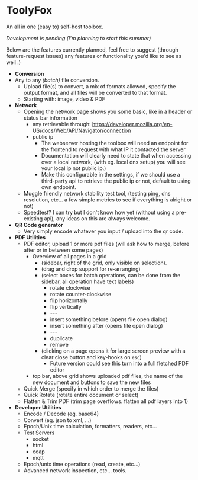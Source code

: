 # ToolyFox
An all in one (easy to) self-host toolbox.

*Development is pending (I'm planning to start this summer)*

Below are the features currently planned, feel free to suggest (through feature-request issues) any features or functionality you'd like to see as well :)

- **Conversion**
- Any to any _(batch)_ file conversion.
  - Upload file(s) to convert, a mix of formats allowed, specify the output format, and all files will be converted to that format.
  - Starting with: image, video & PDF
- **Network**
  - Opening the network page shows you some basic, like in a header or status bar information
    - any retrievable through: https://developer.mozilla.org/en-US/docs/Web/API/Navigator/connection
    - public ip
      - The webserver hosting the toolbox will need an endpoint for the frontend to request with what IP it contacted the server
      - Documentation will clearly need to state that when accessing over a local network, (with eg. local dns setup) you will see your local ip not public ip.)
      - Make this configurable in the settings, if we should use a third-party api to retrieve the public ip or not, default to using own endpoint.
  - Muggle friendly network stability test tool, (testing ping, dns resolution, etc... a few simple metrics to see if everything is alright or not)
  - Speedtest? I can try but I don't know how yet (without using a pre-existing api), any ideas on this are always welcome.
- **QR Code generator**
  - Very simply encode whatever you input / upload into the qr code.
- **PDF Utilities**
  - PDF editor, upload 1 or more pdf files (will ask how to merge, before after or in between some pages)
    - Overview of all pages in a grid
      - (sidebar, right of the grid, only visible on selection).
      - (drag and drop support for re-arranging)
      - (select boxes for batch operations, can be done from the sidebar, all operation have text labels)
        - rotate clockwise
        - rotate counter-clockwise
        - flip horizontally
        - flip vertically
        - \-\-\-
        - insert something before (opens file open dialog)
        - insert something after (opens file open dialog)
        - \-\-\-
        - duplicate
        - remove
      - (clicking on a page opens it for large screen preview with a clear close button and key-hooks on `esc`)
        - Future version could see this turn into a full fletched PDF editor 
    - top bar, above grid shows uploaded pdf files, the name of the new document and buttons to save the new files
  - Quick Merge (specify in which order to merge the files)
  - Quick Rotate (rotate entire document or select)
  - Flatten & Trim PDF (trim page overflows. flatten all pdf layers into 1)
- **Developer Utilities**
  - Encode / Decode (eg. base64)
  - Convert (eg. json to xml, ...)
  - Epoch/Unix time calculation, formatters, readers, etc...
  - Test Servers
    - socket
    - html
    - coap
    - mqtt
  - Epoch/unix time operations (read, create, etc...)
  - Advanced network inspection, etc... tools.
